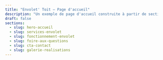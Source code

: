 ```yaml
---
title: "Envolet' Toit — Page d'accueil"
description: "Un exemple de page d'accueil construite à partir de sections markdown."
draft: false
sections:
  - slug: hero-accueil
  - slug: services-envolet
  - slug: fonctionnement-envolet
  - slug: foire-aux-questions
  - slug: cta-contact
  - slug: galerie-realisations
---
```

